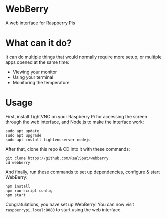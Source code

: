 # WebBerry
A web interface for Raspberry Pis

# What can it do?
It can do multiple things that would normally require more setup, or multiple apps opened at the same time:
- Viewing your monitor
- Using your terminal
- Monitoring the temperature

# Usage
First, install TightVNC on your Raspberry Pi for accessing the screen through the web interface, and Node.js to make the interface work:
```
sudo apt update
sudo apt upgrade
sudo apt install tightvncserver nodejs
```

After that, clone this repo & CD into it with these commands:
```
git clone https://github.com/RealSput/webberry
cd webberry
```

And finally, run these commands to set up dependencies, configure & start WebBerry:
```
npm install
npm run-script config
npm start
```

Congratulations, you have set up WebBerry! You can now visit `raspberrypi.local:8080` to start using the web interface.
